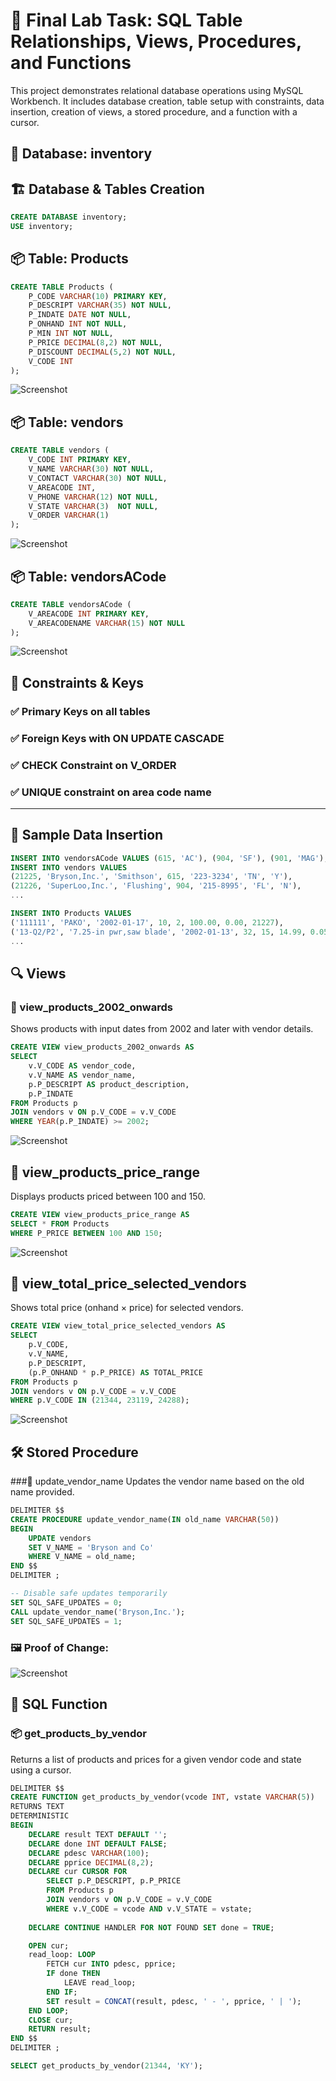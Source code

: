 # 🧪 Final Lab Task: SQL Table Relationships, Views, Procedures, and Functions
This project demonstrates relational database operations using MySQL Workbench.
It includes database creation, table setup with constraints, data insertion, creation of views, a stored procedure, and a function with a cursor.

## 💽 Database: inventory

## 🏗️ Database & Tables Creation
```sql
CREATE DATABASE inventory;
USE inventory;
```

## 📦 Table: Products

```sql
CREATE TABLE Products (
    P_CODE VARCHAR(10) PRIMARY KEY,
    P_DESCRIPT VARCHAR(35) NOT NULL,
    P_INDATE DATE NOT NULL,
    P_ONHAND INT NOT NULL,
    P_MIN INT NOT NULL,
    P_PRICE DECIMAL(8,2) NOT NULL,
    P_DISCOUNT DECIMAL(5,2) NOT NULL,
    V_CODE INT
);
```
![Screenshot](image/describe%20product.png)


## 📦 Table: vendors
```sql
CREATE TABLE vendors (
    V_CODE INT PRIMARY KEY,
    V_NAME VARCHAR(30) NOT NULL,
    V_CONTACT VARCHAR(30) NOT NULL,
    V_AREACODE INT, 
    V_PHONE VARCHAR(12) NOT NULL,
    V_STATE VARCHAR(3)  NOT NULL,
    V_ORDER VARCHAR(1)
);
```
![Screenshot](image/vendors.png)


## 📦 Table: vendorsACode
```sql
CREATE TABLE vendorsACode (
    V_AREACODE INT PRIMARY KEY,
    V_AREACODENAME VARCHAR(15) NOT NULL
);

```

![Screenshot](image/vendorsacode.png)

## 🔗 Constraints & Keys  
### ✅ Primary Keys on all tables
### ✅ Foreign Keys with ON UPDATE CASCADE
### ✅ CHECK Constraint on V_ORDER
### ✅ UNIQUE constraint on area code name

---

## 🧾 Sample Data Insertion
```sql
INSERT INTO vendorsACode VALUES (615, 'AC'), (904, 'SF'), (901, 'MAG');
INSERT INTO vendors VALUES
(21225, 'Bryson,Inc.', 'Smithson', 615, '223-3234', 'TN', 'Y'),
(21226, 'SuperLoo,Inc.', 'Flushing', 904, '215-8995', 'FL', 'N'),
...

```

```sql
INSERT INTO Products VALUES
('111111', 'PAKO', '2002-01-17', 10, 2, 100.00, 0.00, 21227),
('13-Q2/P2', '7.25-in pwr,saw blade', '2002-01-13', 32, 15, 14.99, 0.05, 21344),
...
```
## 🔍 Views
### 📄 view_products_2002_onwards
Shows products with input dates from 2002 and later with vendor details.
```sql
CREATE VIEW view_products_2002_onwards AS
SELECT 
    v.V_CODE AS vendor_code,
    v.V_NAME AS vendor_name,
    p.P_DESCRIPT AS product_description,
    p.P_INDATE
FROM Products p
JOIN vendors v ON p.V_CODE = v.V_CODE
WHERE YEAR(p.P_INDATE) >= 2002;
```
![Screenshot](image/10.png)

## 📄 view_products_price_range
Displays products priced between 100 and 150.
```sql
CREATE VIEW view_products_price_range AS
SELECT * FROM Products
WHERE P_PRICE BETWEEN 100 AND 150;
```

![Screenshot](image/11.png)

## 📄 view_total_price_selected_vendors
Shows total price (onhand × price) for selected vendors.
```sql
CREATE VIEW view_total_price_selected_vendors AS
SELECT 
    p.V_CODE,
    v.V_NAME,
    p.P_DESCRIPT,
    (p.P_ONHAND * p.P_PRICE) AS TOTAL_PRICE
FROM Products p
JOIN vendors v ON p.V_CODE = v.V_CODE
WHERE p.V_CODE IN (21344, 23119, 24288);
```

![Screenshot](image/13.png)

## 🛠️ Stored Procedure
###🔧 update_vendor_name
Updates the vendor name based on the old name provided.
```sql
DELIMITER $$
CREATE PROCEDURE update_vendor_name(IN old_name VARCHAR(50))
BEGIN
    UPDATE vendors
    SET V_NAME = 'Bryson and Co'
    WHERE V_NAME = old_name;
END $$
DELIMITER ;

-- Disable safe updates temporarily
SET SQL_SAFE_UPDATES = 0;
CALL update_vendor_name('Bryson,Inc.');
SET SQL_SAFE_UPDATES = 1;
```

### 🖼️ Proof of Change:  
![Screenshot](image/14.png)

## 🧠 SQL Function
### 📦 get_products_by_vendor
Returns a list of products and prices for a given vendor code and state using a cursor.
```sql
DELIMITER $$
CREATE FUNCTION get_products_by_vendor(vcode INT, vstate VARCHAR(5))
RETURNS TEXT
DETERMINISTIC
BEGIN
    DECLARE result TEXT DEFAULT '';
    DECLARE done INT DEFAULT FALSE;
    DECLARE pdesc VARCHAR(100);
    DECLARE pprice DECIMAL(8,2);
    DECLARE cur CURSOR FOR 
        SELECT p.P_DESCRIPT, p.P_PRICE
        FROM Products p
        JOIN vendors v ON p.V_CODE = v.V_CODE
        WHERE v.V_CODE = vcode AND v.V_STATE = vstate;
        
    DECLARE CONTINUE HANDLER FOR NOT FOUND SET done = TRUE;

    OPEN cur;
    read_loop: LOOP
        FETCH cur INTO pdesc, pprice;
        IF done THEN
            LEAVE read_loop;
        END IF;
        SET result = CONCAT(result, pdesc, ' - ', pprice, ' | ');
    END LOOP;
    CLOSE cur;
    RETURN result;
END $$
DELIMITER ;

SELECT get_products_by_vendor(21344, 'KY');

```
